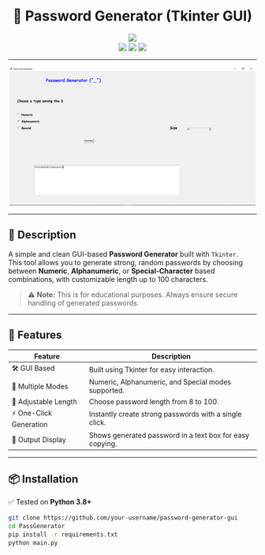 <h1 align="center">🔐 Password Generator (Tkinter GUI)</h1>

<p align="center">
  <img src="https://img.shields.io/badge/Version-1.0-blue?style=for-the-badge">
  <br>
  <img src="https://img.shields.io/badge/Author-ROSHAN--Z89-green?style=flat-square">
  <img src="https://img.shields.io/badge/Open%20Source-Yes-cyan?style=flat-square">
  <img src="https://img.shields.io/badge/Written%20In-Python-blue?style=flat-square">
</p>

---

<p align="center">
  <img src="passgenerator.png" alt="Password Generator Screenshot" width="500"/>
</p>

---


## 🧠 Description

A simple and clean GUI-based **Password Generator** built with `Tkinter`.  
This tool allows you to generate strong, random passwords by choosing between **Numeric**, **Alphanumeric**, or **Special-Character** based combinations, with customizable length up to 100 characters.

> ⚠️ **Note:** This is for educational purposes. Always ensure secure handling of generated passwords.

---

## 🚀 Features

| Feature                     | Description                                                    |
|----------------------------|----------------------------------------------------------------|
| 🛠️ GUI Based              | Built using Tkinter for easy interaction.                      |
| 🔢 Multiple Modes          | Numeric, Alphanumeric, and Special modes supported.            |
| 📏 Adjustable Length        | Choose password length from 8 to 100.                          |
| ⚡ One-Click Generation      | Instantly create strong passwords with a single click.         |
| 📄 Output Display           | Shows generated password in a text box for easy copying.       |

---

## 📦 Installation

✅ Tested on **Python 3.8+**

```bash
git clone https://github.com/your-username/password-generator-gui
cd PassGenerator
pip install -r requirements.txt
python main.py
